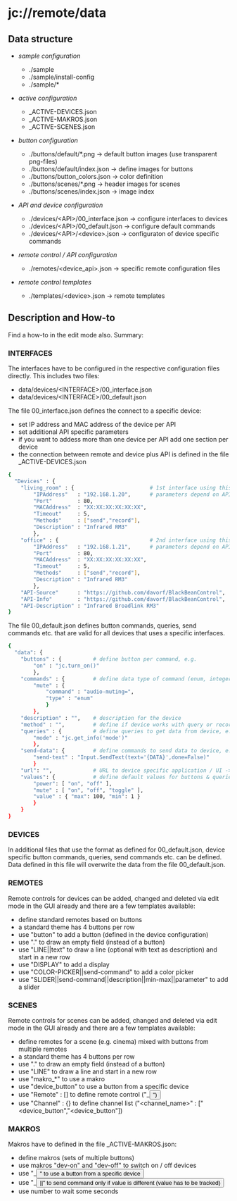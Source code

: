 # jc://remote/data


## Data structure

* _sample configuration_
  - ./sample
  - ./sample/install-config
  - ./sample/*

* _active configuration_
  - \_ACTIVE-DEVICES.json
  - \_ACTIVE-MAKROS.json
  - \_ACTIVE-SCENES.json

* _button configuration_
  - ./buttons/default/*.png                  -> default button images (use transparent png-files)
  - ./buttons/default/index.json             -> define images for buttons
  - ./buttons/button_colors.json             -> color definition
  - ./buttons/scenes/*.png                   -> header images for scenes
  - ./buttons/scenes/index.json              -> image index

* _API and device configuration_
  - ./devices/&lt;API&gt;/00_interface.json        -> configure interfaces to devices
  - ./devices/&lt;API&gt;/00_default.json          -> configure default commands
  - ./devices/&lt;API&gt;/&lt;device&gt;.json            -> configuraton of device specific commands

* _remote control / API configuration_
  - ./remotes/&lt;device_api&gt;.json             -> specific remote configuration files

* _remote control templates_
  - ./templates/&lt;device&gt;.json               -> remote templates


## Description and How-to

Find a how-to in the edit mode also. Summary:


### INTERFACES

The interfaces have to be configured in the respective configuration files directly. This includes two files:

* data/devices/&lt;INTERFACE&gt;/00_interface.json
* data/devices/&lt;INTERFACE&gt;/00_default.json

The file 00_interface.json defines the connect to a specific device:

* set IP address and MAC address of the device per API
* set additional API specific parameters
* if you want to addess more than one device per API add one section per device
* the connection between remote and device plus API is defined in the file \_ACTIVE-DEVICES.json

```bash
{
  "Devices" : {
    "living_room" : {                        # 1st interface using this API 
        "IPAddress"   : "192.168.1.20",      # parameters depend on API
        "Port"        : 80,
        "MACAddress"  : "XX:XX:XX:XX:XX:XX",
        "Timeout"     : 5,
        "Methods"     : ["send","record"],
        "Description" : "Infrared RM3"
        },
    "office" : {                             # 2nd interface using this API
        "IPAddress"   : "192.168.1.21",      # parameters depend on API
        "Port"        : 80,
        "MACAddress"  : "XX:XX:XX:XX:XX:XX",
        "Timeout"     : 5,
        "Methods"     : ["send","record"],
        "Description" : "Infrared RM3"
        },
    "API-Source"      : "https://github.com/davorf/BlackBeanControl",
    "API-Info"        : "https://github.com/davorf/BlackBeanControl",
    "API-Description" : "Infrared Broadlink RM3"
}
```

The file 00_default.json defines button commands, queries, send commands etc. that are valid for all devices that uses a specific interfaces.

```bash
{
  "data": {
    "buttons" : {          # define button per command, e.g.
        "on" : "jc.turn_on()"
        },
    "commands" : {         # define data type of command (enum, integer), e.g.
        "mute" : { 
            "command" : "audio-muting=",
            "type" : "enum"
            }
        },
    "description" : "",    # description for the device
    "method" : "",         # define if device works with query or record 
    "queries" : {          # define queries to get data from device, e.g.
        "mode" : "jc.get_info('mode')"
        },
    "send-data": {         # define commands to send data to device, e.g.
        "send-text" : "Input.SendText(text='{DATA}',done=False)" 
        }
    "url": "",             # URL to device specific application / UI -> 00_interface
    "values": {            # define default values for buttons & queries, e.g.
        "power": [ "on", "off" ],
        "mute" : [ "on", "off", "toggle" ],
        "value" : { "max": 100, "min": 1 }
        }
    }
}
```


### DEVICES

In additional files that use the format as defined for 00_default.json, device specific button commands, queries, send commands etc. can be defined. 
Data defined in this file will overwrite the data from the file 00_default.json.


### REMOTES

Remote controls for devices can be added, changed and deleted via edit mode in the GUI already and there are a few templates available:

* define standard remotes based on buttons
* a standard theme has 4 buttons per row
* use "button" to add a button (defined in the device configuration)
* use "." to draw an empty field (instead of a button)
* use "LINE||text" to draw a line (optional with text as description) and start in a new row
* use "DISPLAY" to add a display
* use "COLOR-PICKER||send-command" to add a color picker
* use "SLIDER||send-command||description||min-max||parameter" to add a slider


### SCENES

Remote controls for scenes can be added, changed and deleted via edit mode in the GUI already and there are a few templates available:

* define remotes for a scene (e.g. cinema) mixed with buttons from multiple remotes
* a standard theme has 4 buttons per row
* use "." to draw an empty field (instead of a button)
* use "LINE" to draw a line and start in a new row
* use "makro_*" to use a makro
* use "device_button" to use a button from a specific device
* use "Remote" : [] to define remote control ("<device>_<button>")
* use "Channel" : {} to define channel list ("<channel_name>" : ["<device_button","<device_button"])

### MAKROS

Makros have to defined in the file \_ACTIVE-MAKROS.json:

* define makros (sets of multiple buttons)
* use makros "dev-on" and "dev-off" to switch on / off devices
* use "<device>_<button>" to use a button from a specific device
* use "<device>_<button>||<value>" to send command only if value is different (value has to be tracked)
* use number to wait some seconds



